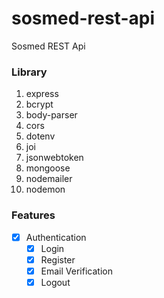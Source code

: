 # sosmed-rest-api

Sosmed REST Api

### Library

1. express
2. bcrypt
3. body-parser
4. cors
5. dotenv
6. joi
7. jsonwebtoken
8. mongoose
9. nodemailer
10. nodemon

### Features

- [x] Authentication
  - [x] Login
  - [x] Register
  - [x] Email Verification
  - [x] Logout
